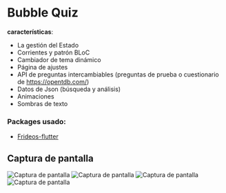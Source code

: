 # Bubble Quiz


**características**:

- La gestión del Estado
- Corrientes y patrón BLoC
- Cambiador de tema dinámico
- Página de ajustes
- API de preguntas intercambiables (preguntas de prueba o cuestionario de https://opentdb.com/)
- Datos de Json (búsqueda y análisis)
- Animaciones
- Sombras de texto


### Packages usado:

- [Frideos-flutter](https://pub.dartlang.org/packages/frideos)


## Captura de pantalla

![Captura de pantalla](screenshots/1.png)
![Captura de pantalla](screenshots/2.png)
![Captura de pantalla](screenshots/3.png)
![Captura de pantalla](screenshots/4.png)
